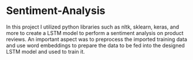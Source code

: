 # Sentiment-Analysis

In this project I utilized python libraries such as nltk, sklearn, keras, and more to create a LSTM model to perform a sentiment analysis on product reviews. An important aspect was to preprocess the imported training data and use word embeddings to prepare the data to be fed into the designed LSTM model and used to train it.
